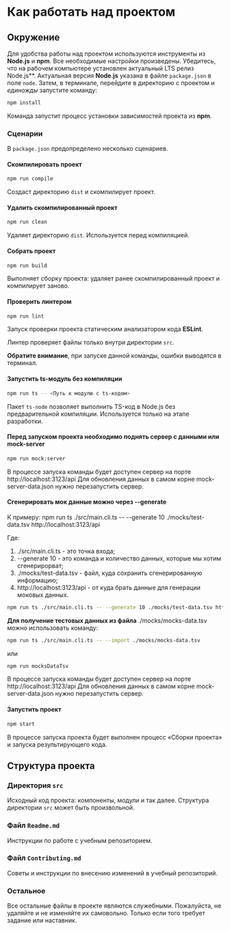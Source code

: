 # Как работать над проектом

## Окружение

Для удобства работы над проектом используются инструменты из **Node.js** и **npm**. Все необходимые настройки произведены. Убедитесь, что на рабочем компьютере установлен актуальный LTS релиз Node.js**. Актуальная версия **Node.js** указана в файле `package.json` в поле `node`. Затем, в терминале, перейдите в директорию с проектом и _единожды_ запустите команду:

```bash
npm install
```

Команда запустит процесс установки зависимостей проекта из **npm**.

### Сценарии

В `package.json` предопределено несколько сценариев.

#### Скомпилировать проект

```bash
npm run compile
```

Создаст директорию `dist` и скомпилирует проект.

#### Удалить скомпилированный проект

```bash
npm run clean
```

Удаляет директорию `dist`. Используется перед компиляцией.

#### Собрать проект

```bash
npm run build
```

Выполняет сборку проекта: удаляет ранее скомпилированный проект и компилирует заново.

#### Проверить линтером

```bash
npm run lint
```

Запуск проверки проекта статическим анализатором кода **ESLint**.

Линтер проверяет файлы только внутри директории `src`.

**Обратите внимание**, при запуске данной команды, ошибки выводятся в терминал.

#### Запустить ts-модуль без компиляции

```bash
npm run ts -- <Путь к модулю с ts-кодом>
```

Пакет `ts-node` позволяет выполнить TS-код в Node.js без предварительной компиляции. Используется только на этапе разработки.


#### Перед запуском проекта необходимо поднять сервер с данными или mock-server

```bash
npm run mock:server
```

В процессе запуска команды будет доступен сервер на порте http://localhost:3123/api
Для обновления данных в самом корне mock-server-data.json нужно перезапустить сервер.

#### Сгенерировать мок данные можно через --generate 
К примеру: npm run ts ./src/main.cli.ts -- --generate 10 ./mocks/test-data.tsv http://localhost:3123/api

Где:
1. ./src/main.cli.ts - это точка входа; 
2. --generate 10 - это команда и количество данных, которые мы хотим сгенерирорват; 
3. ./mocks/test-data.tsv - файл, куда сохранить сгенерированную информацию; 
4. http://localhost:3123/api - от куда брать данные для генерации моковых данных.

```bash
npm run ts ./src/main.cli.ts -- --generate 10 ./mocks/test-data.tsv http://localhost:3123/api
```


**Для получение тестовых данных из файла** ./mocks/mocks-data.tsv можно использовать команду:
```bash
npm run ts ./src/main.cli.ts -- --import ./mocks/mocks-data.tsv
```
или 
```bash
npm run mocksDataTsv
```



В процессе запуска команды будет доступен сервер на порте http://localhost:3123/api
Для обновления данных в самом корне mock-server-data.json нужно перезапустить сервер.

#### Запустить проект

```bash
npm start
```

В процессе запуска проекта будет выполнен процесс «Сборки проекта» и запуска результирующего кода.

## Структура проекта

### Директория `src`

Исходный код проекта: компоненты, модули и так далее. Структура директории `src` может быть произвольной.

### Файл `Readme.md`

Инструкции по работе с учебным репозиторием.

### Файл `Contributing.md`

Советы и инструкции по внесению изменений в учебный репозиторий.

### Остальное

Все остальные файлы в проекте являются служебными. Пожалуйста, не удаляйте и не изменяйте их самовольно. Только если того требует задание или наставник.
